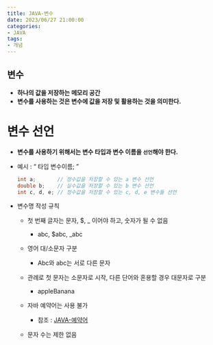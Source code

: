 ```yaml
---
title: JAVA-변수
date: 2023/06/27 21:00:00
categories:
- JAVA
tags:
- 개념
---
```


## 변수

- **하나의 값을 저장하는 메모리 공간**
- **변수를 사용하는 것은 변수에 값을 저장 및 활용하는 것을 의미한다.**

# 변수 선언

- **변수를 사용하기 위해서는 변수 타입과 변수 이름을 `선언`해야 한다.**
- 예시 : “ 타입 변수이름; ”
    ```java
    int a;       // 정수값을 저장할 수 있는 a 변수 선언
    double b;    // 실수값을 저장할 수 있는 b 변수 선언
    int c, d, e; // 정수값을 저장할 수 있는 c, d, e 변수들 선언
    ```

- 변수명 작성 규칙
    - 첫 번째 글자는 문자, $, _ 이어야 하고, 숫자가 될 수 없음
        - abc, $abc, _abc
    - 영어 대/소문자 구분
        - Abc와 abc는 서로 다른 문자
    - 관례로 첫 문자는 소문자로 시작, 다른 단어와 혼용할 경우 대문자로 구분
        - appleBanana
    - 자바 예약어는 사용 불가
        - 참조 : [JAVA-예약어](https://depra3.github.io/2023/06/26/2023/06/JAVA-예약어/)
            
    - 문자 수는 제한 없음